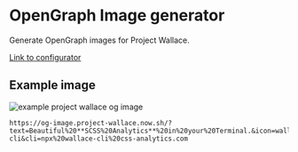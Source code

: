 # OpenGraph Image generator

Generate OpenGraph images for Project Wallace.

[Link to configurator](https://svelte.dev/repl/fd7fa3a528534d2bb58de34b16eb9b9e?version=3.12.1)

## Example image

![example project wallace og image](https://og-image.project-wallace.now.sh/?text=Project%20Wallace%20**Open%20Graph%20Image**%20generator&icon=analyzer)

```text
https://og-image.project-wallace.now.sh/?text=Beautiful%20**SCSS%20Analytics**%20in%20your%20Terminal.&icon=wallace-cli&cli=npx%20wallace-cli%20css-analytics.com
```
